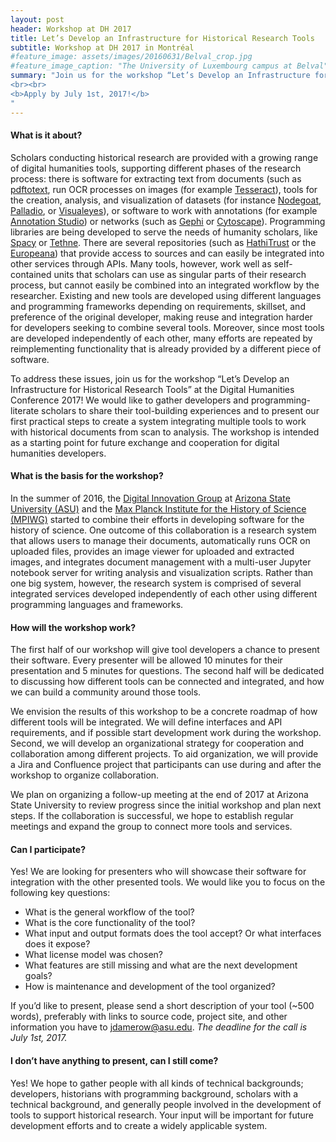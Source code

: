 ```yaml
---
layout: post
header: Workshop at DH 2017
title: Let’s Develop an Infrastructure for Historical Research Tools
subtitle: Workshop at DH 2017 in Montréal
#feature_image: assets/images/20160631/Belval_crop.jpg
#feature_image_caption: "The University of Luxembourg campus at Belval"
summary: "Join us for the workshop “Let’s Develop an Infrastructure for Historical Research Tools” at the Digital Humanities Conference 2017! We would like to gather developers and programming-literate scholars to share their tool-building experiences and to present our first practical steps to create a system integrating multiple tools to work with historical documents from scan to analysis.
<br><br>
<b>Apply by July 1st, 2017!</b>
"
---
```

#### What is it about?

Scholars conducting historical research are provided with a growing range of digital humanities tools, supporting different phases of the research process: there is software for extracting text from documents (such as [pdftotext](https://poppler.freedesktop.org/), run OCR processes on images (for example [Tesseract](https://github.com/tesseract-ocr/tesseract)), tools for the creation, analysis, and visualization of datasets (for instance [Nodegoat](https://nodegoat.net/), [Palladio](http://hdlab.stanford.edu/palladio/), or [Visualeyes](http://www.viseyes.org/)), or software to work with annotations (for example [Annotation Studio](http://www.annotationstudio.org/)) or networks (such as [Gephi](https://gephi.org/) or [Cytoscape](http://www.cytoscape.org/)). Programming libraries are being developed to serve the needs of humanity scholars, like [Spacy](https://spacy.io/) or [Tethne](http://diging.github.io/tethne/). There are several repositories (such as [HathiTrust](https://www.hathitrust.org/) or the [Europeana](http://labs.europeana.eu/)) that provide access to sources and can easily be integrated into other services through APIs. Many tools, however, work well as self-contained units that scholars can use as singular parts of their research process, but cannot easily be combined into an integrated workflow by the researcher. Existing and new tools are developed using different languages and programming frameworks depending on requirements, skillset, and preference of the original developer, making reuse and integration harder for developers seeking to combine several tools. Moreover, since most tools are developed independently of each other, many efforts are repeated by reimplementing functionality that is already provided by a different piece of software.

To address these issues, join us for the workshop “Let’s Develop an Infrastructure for Historical Research Tools” at the Digital Humanities Conference 2017! We would like to gather developers and programming-literate scholars to share their tool-building experiences and to present our first practical steps to create a system integrating multiple tools to work with historical documents from scan to analysis. The workshop is intended as a starting point for future exchange and cooperation for digital humanities developers.

#### What is the basis for the workshop?
In the summer of 2016, the [Digital Innovation Group](https://diging.asu.edu) at [Arizona State University (ASU)](http://asu.edu) and the [Max Planck Institute for the History of Science (MPIWG)](http://mpiwg-berlin.mpg.de) started to combine their efforts in developing software for the history of science. One outcome of this collaboration is a research system that allows users to manage their documents, automatically runs OCR on uploaded files, provides an image viewer for uploaded and extracted images, and integrates document management with a multi-user Jupyter notebook server for writing analysis and visualization scripts. Rather than one big system, however, the research system is comprised of several integrated services developed independently of each other using different programming languages and frameworks.

#### How will the workshop work?
The first half of our workshop will give tool developers a chance to present their software. Every presenter will be allowed 10 minutes for their presentation and 5 minutes for questions. The second half will be dedicated to discussing how different tools can be connected and integrated, and how we can build a community around those tools.

We envision the results of this workshop to be a concrete roadmap of how different tools will be integrated. We will define interfaces and API requirements, and if possible start development work during the workshop. Second, we will develop an organizational strategy for cooperation and collaboration among different projects. To aid organization, we will provide a Jira and Confluence project that participants can use during and after the workshop to organize collaboration.

We plan on organizing a follow-up meeting at the end of 2017 at Arizona State University to review progress since the initial workshop and plan next steps. If the collaboration is successful, we hope to establish regular meetings and expand the group to connect more tools and services.

#### Can I participate?
Yes! We are looking for presenters who will showcase their software for integration with the other presented tools. We would like you to focus on the following key questions:
-	What is the general workflow of the tool?
-	What is the core functionality of the tool?
-	What input and output formats does the tool accept? Or what interfaces does it expose?
-	What license model was chosen?
-	What features are still missing and what are the next development goals?
-	How is maintenance and development of the tool organized?

If you’d like to present, please send a short description of your tool (~500 words), preferably with links to source code, project site, and other information you have to [jdamerow@asu.edu](mailto:jdamerow@asu.edu). *The deadline for the call is July 1st, 2017.*

#### I don’t have anything to present, can I still come?
Yes! We hope to gather people with all kinds of technical backgrounds; developers, historians with programming background, scholars with a technical background, and generally people involved in the development of tools to support historical research. Your input will be important for future development efforts and to create a widely applicable system.
